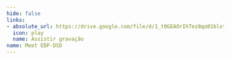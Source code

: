 ```yaml
---
hide: false
links:
- absolute_url: https://drive.google.com/file/d/1_t0GEAOrIhTez8qo01blxtZ5jh-QD_KG/view?usp=sharing
  icon: play
  name: Assistir gravação
name: Meet EDP-DSD
---
```

